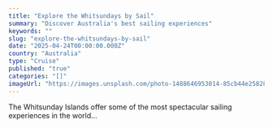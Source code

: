 ```yaml
---
title: "Explore the Whitsundays by Sail"
summary: "Discover Australia's best sailing experiences"
keywords: ""
slug: "explore-the-whitsundays-by-sail"
date: "2025-04-24T00:00:00.000Z"
country: "Australia"
type: "Cruise"
published: "true"
categories: "[]"
imageUrl: "https://images.unsplash.com/photo-1488646953014-85cb44e25828?q=80&w=1935&auto=format&fit=crop&ixlib=rb-4.0.3&ixid=M3wxMjA3fDB8MHxwaG90by1wYWdlfHx8fGVufDB8fHx8fA%3D%3D"
---
```



The Whitsunday Islands offer some of the most spectacular sailing experiences in the world...
